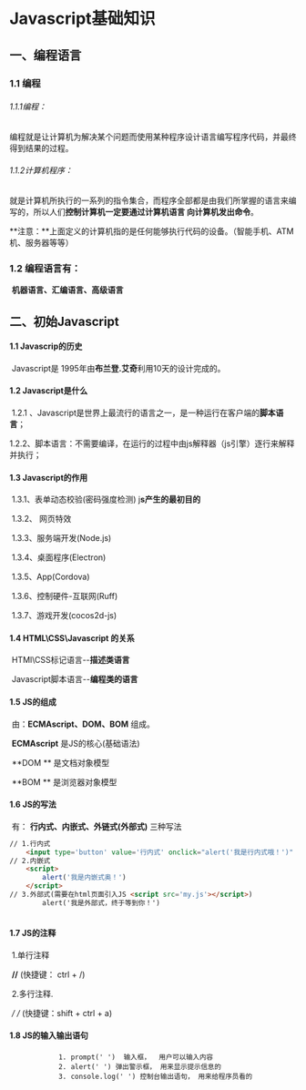 # Javascript基础知识

## 一、编程语言

### 1.1 编程

###### 	1.1.1编程：

​				编程就是让计算机为解决某个问题而使用某种程序设计语言编写程序代码，并最终得到结果的过程。

###### 	1.1.2计算机程序：

​				就是计算机所执行的一系列的指令集合，而程序全部都是由我们所掌握的语言来编写的，所以人们**控制计算机一定要通过计算机语言  向计算机发出命令**。

​	**注意：**上面定义的计算机指的是任何能够执行代码的设备。（智能手机、ATM机、服务器等等）

### 1.2 编程语言有：

​						**机器语言、汇编语言、高级语言**

## 二、初始Javascript

#### 1.1 Javascrip的历史

​			Javascript是 1995年由**布兰登.艾奇**利用10天的设计完成的。 

#### 1.2 Javascript是什么

​			1.2.1 、Javascript是世界上最流行的语言之一，是一种运行在客户端的**脚本语言**；

​			1.2.2、脚本语言：不需要编译，在运行的过程中由js解释器（js引擎）逐行来解释并执行；

#### 1.3 Javascript的作用

​			1.3.1、表单动态校验(密码强度检测)    j**s产生的最初目的**

​			1.3.2、 网页特效

​			1.3.3、服务端开发(Node.js)

​			1.3.4、桌面程序(Electron)

​			1.3.5、App(Cordova)

​			1.3.6、控制硬件-互联网(Ruff)

​			1.3.7、游戏开发(cocos2d-js)

#### 1.4 HTML\CSS\Javascript 的关系

​			HTMl\CSS标记语言--**描述类语言**

​			Javascript脚本语言--**编程类的语言**

#### 1.5 JS的组成

​			由：**ECMAscript、DOM、BOM** 组成。

​				**ECMAscript**     是JS的核心(基础语法)

​				**DOM **                是文档对象模型

​				**BOM **                是浏览器对象模型

#### 1.6 JS的写法

​			有： **行内式、内嵌式、外链式(外部式)** 三种写法

```html
// 1.行内式
	<input type='button' value='行内式' onclick="alert('我是行内式哦！')" />
// 2.内嵌式
	<script>
		alert('我是内嵌式奥！')
	</script>
// 3.外部式(需要在html页面引入JS <script src='my.js'></script>)
		alert('我是外部式，终于等到你！')
	
```

#### 1.7 JS的注释

​				1.单行注释

​					**//**      (快捷键： ctrl + /)

​				2.多行注释.

​					**/*  */**   (快捷键：shift + ctrl + a)

#### 1.8 JS的输入输出语句

   				1. prompt(' ')  输入框，  用户可以输入内容
   				2. alert(' ') 弹出警示框， 用来显示提示信息的
   				3. console.log(' ') 控制台输出语句， 用来给程序员看的 